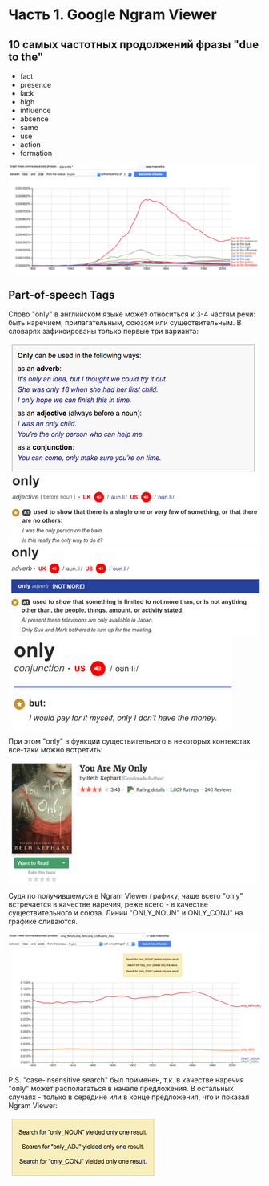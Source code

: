 # Часть 1. Google Ngram Viewer

## 10 самых частотных продолжений фразы "due to the"

 - fact
 - presence
 - lack
 - high
 - influence
 - absence
 - same
 - use
 - action
 - formation

![](https://github.com/ElizabethDolgikh/hw6/blob/master/NgramViewer_1.png "wildcard search")

## Part-of-speech Tags

Слово "only" в английском языке может относиться к 3-4 частям речи: быть наречием, прилагательным, союзом или существительным. В словарях зафиксированы только первые три варианта:

![](https://github.com/ElizabethDolgikh/hw6/blob/master/additional_pic_1.png "macmillan dictionary")
![](https://github.com/ElizabethDolgikh/hw6/blob/master/additional_pic_2.png "cambridge dictionary")
![](https://github.com/ElizabethDolgikh/hw6/blob/master/additional_pic_3.png "cambridge dictionary")
![](https://github.com/ElizabethDolgikh/hw6/blob/master/additional_pic_4.png "cambridge dictionary")

При этом "only" в функции существительного в некоторых контекстах все-таки можно встретить:

![](https://github.com/ElizabethDolgikh/hw6/blob/master/additional_pic_5.png)

Судя по получившемуся в Ngram Viewer графику, чаще всего "only" встречается в качестве наречия, реже всего - в качестве существительного и союза. Линии "ONLY_NOUN" и ONLY_CONJ" на графике сливаются.

![](https://github.com/ElizabethDolgikh/hw6/blob/master/NgramViewer_2.png "part-of-speech tags")

P.S. "case-insensitive search" был применен, т.к. в качестве наречия "only" может располагаться в начале предложения. В остальных случаях - только в середине или в конце предложения, что и показал Ngram Viewer:

![](https://github.com/ElizabethDolgikh/hw6/blob/master/NgramViewer2_comment.png)
